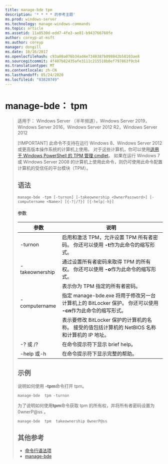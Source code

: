 ```yaml
---
title: manage-bde tpm
description: '* * * * 的参考主题'
ms.prod: windows-server
ms.technology: manage-windows-commands
ms.topic: article
ms.assetid: 11a8530d-edd7-4fe3-ae81-b943766760fe
author: coreyp-at-msft
ms.author: coreyp
manager: dongill
ms.date: 10/16/2017
ms.openlocfilehash: c93a80a076b34ad4e7340387b098042b58103ae8
ms.sourcegitcommit: 4f407b82435afe3111c215510b0ef797863f9cb4
ms.translationtype: MT
ms.contentlocale: zh-CN
ms.lasthandoff: 05/24/2020
ms.locfileid: "83820749"
---
```

# <a name="manage-bde-tpm"></a>manage-bde： tpm

> 适用于： Windows Server （半年频道），Windows Server 2019，Windows Server 2016，Windows Server 2012 R2，Windows Server 2012
>
> [!IMPORTANT]
> 此命令不支持在运行 Windows 8、Windows Server 2012 或更高版本操作系统的计算机上使用。 对于这些计算机，你可以使用[适用于 Windows PowerShell 的 TPM 管理 cmdlet](https://docs.microsoft.com/powershell/module/trustedplatformmodule/)。
> 如果在运行 Windows 7 或 Windows Server 2008 的计算机上使用此命令，则仍可使用此命令配置计算机的受信任的平台模块（TPM）。
> ## <a name="syntax"></a>语法
> ```
> manage-bde -tpm [-turnon] [-takeownership <OwnerPassword>] [-computername <Name>] [{-?|/?}] [{-help|-h}]
> ```
> #### <a name="parameters"></a>参数
>
> |    参数    |                                                                              说明                                                                               |
> |-----------------|------------------------------------------------------------------------------------------------------------------------------------------------------------------------|
> |     -turnon     |              启用和激活 TPM，允许设置 TPM 所有者密码。 你还可以使用 **-t**作为此命令的缩写形式。              |
> | -takeownership  |                      通过设置所有者密码来取得 TPM 的所有权。 你还可以使用 **-o**作为此命令的缩写形式。                       |
> | <OwnerPassword> |                                                      表示你为 TPM 指定的所有者密码。                                                       |
> |  -computername  | 指定 manage-bde.exe 将用于修改另一台计算机上的 BitLocker 保护。 你还可以使用 **-cn**作为此命令的缩写形式。 |
> |     <Name>      |    表示要修改 BitLocker 保护的计算机的名称。 接受的值包括计算机的 NetBIOS 名称和计算机的 IP 地址。     |
> |    -? 或 /?     |                                                               在命令提示符下显示 brief help。                                                               |
> |   -help 或-h   |                                                             在命令提示符下显示完整的帮助。                                                              |
>
> ## <a name="examples"></a>示例
> 说明如何使用 **-tpm**命令打开 tpm。
> ```
> manage-bde  tpm -turnon
> ```
> 为了说明如何使用**tpm**命令获取 tpm 的所有权，并将所有者密码设置为 0wnerP@ss 。
> ```
> manage-bde  tpm  takeownership 0wnerP@ss
> ```
> ## <a name="additional-references"></a>其他参考
> - [命令行语法项](command-line-syntax-key.md)
> -   [manage-bde](manage-bde.md)
